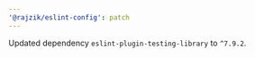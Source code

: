 ```yaml
---
'@rajzik/eslint-config': patch
---
```


Updated dependency `eslint-plugin-testing-library` to `^7.9.2`.
